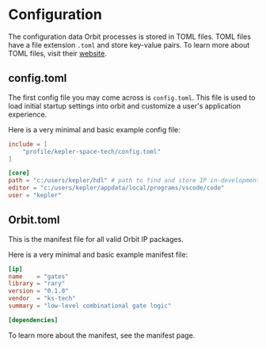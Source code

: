 # Configuration

The configuration data Orbit processes is stored in TOML files. TOML files have a file extension `.toml` and store key-value pairs. To learn more about TOML files, visit their [website](https://toml.io/en/).

## config.toml

The first config file you may come across is `config.toml`. This file is used to load initial startup settings into orbit and customize a user's application experience.

Here is a very minimal and basic example config file:
``` toml
include = [
    "profile/kepler-space-tech/config.toml"
]

[core]
path = "c:/users/kepler/hdl" # path to find and store IP in-development
editor = "c:/users/kepler/appdata/local/programs/vscode/code"
user = "kepler"

```

## Orbit.toml

This is the manifest file for all valid Orbit IP packages. 

Here is a very minimal and basic example manifest file:

``` toml
[ip]
name    = "gates"
library = "rary"
version = "0.1.0"
vendor  = "ks-tech"
summary = "low-level combinational gate logic"

[dependencies]

```

To learn more about the manifest, see the manifest page.